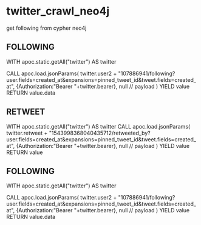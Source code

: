 # twitter_crawl_neo4j


get following from cypher neo4j


## FOLLOWING
WITH apoc.static.getAll("twitter") AS twitter

CALL apoc.load.jsonParams(
  twitter.user2 + "107886941/following?user.fields=created_at&expansions=pinned_tweet_id&tweet.fields=created_at",
  {Authorization:"Bearer "+twitter.bearer},
  null // payload
)
YIELD value
RETURN value.data


## RETWEET
WITH apoc.static.getAll("twitter") AS twitter
CALL apoc.load.jsonParams(
  twitter.retweet + "1543998368040435712/retweeted_by?user.fields=created_at&expansions=pinned_tweet_id&tweet.fields=created_at",
  {Authorization:"Bearer "+twitter.bearer},
  null // payload
)
YIELD value
RETURN value




## FOLLOWING
WITH apoc.static.getAll("twitter") AS twitter

CALL apoc.load.jsonParams(
  twitter.user2 + "107886941/following?user.fields=created_at&expansions=pinned_tweet_id&tweet.fields=created_at",
  {Authorization:"Bearer "+twitter.bearer},
  null // payload
)
YIELD value
RETURN value.data
